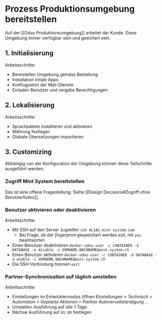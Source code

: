 # Prozess Produktionsumgebung bereitstellen

Auf der [[Odoo Produktionsumgebung]] arbeitet der Kunde. Diese Umgebung immer verfügbar sein und gesichert sein.

## 1. Initialisierung

Arbeitsschritte:
* Bereistellen Umgebung gemäss Bestellung
* Installation initale Apps
* Konfiugration der Mail-Dienste
* Einladen Benutzer und vergabe Berechtigungen

## 2. Lokalisierung

Arbeitsschritte:
* Sprachpakete installieren und aktivieren
* Währung festlegen
* Globale Übersetzungen importieren

## 3. Customizing

Abhäingig von der Konfiguration der Umgebung können diese Teilschritte ausgeführt werden.

### Zugriff Mint System bereitstellen

Das ist eine offene Fragestellung. Siehe [[Design Decisions#Zugriff ohne Benutzerlizenz]].

### Benutzer aktivieren oder deaktivieren

Arbeitsschritte:
* Mit SSH auf den Server zugreifen `ssh ALIAS.mint-system.com`
	* Bei Frage, ob der *fingerprint* gespeichert werden soll, mit `yes` beantworten
* Einen Benutzer deaktivieren `docker-odoo-user -c CONTAINER -d DATABASE -a disable -i VORNAME.NACHNAME@mint-system.ch`
* Einen Benutzer aktivieren `docker-odoo-user -c CONTAINER -d DATABASE -a enable -i VORNAME.NACHNAME@mint-system.ch`
* Die SSH-Verbindung trennen `exit`

### Partner-Synchronisation auf täglich umstellen

Arbeitsschritte:
* Einstellungen im Entwicklermodus öffnen *Einstellungen > Technisch > Automation > Geplante Aktionen > Partner Autovervollständigung ...*
* Umstellen Ausführung auf *alle 1 Tage*
* Nächse Ausführung auf `01:00` festlegen